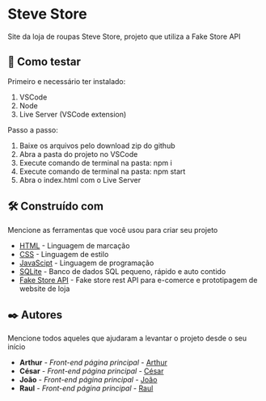 # Steve Store

Site da loja de roupas Steve Store, projeto que utiliza a Fake Store API

## 📜 Como testar

Primeiro e necessário ter instalado:
  1. VSCode
  2. Node
  3. Live Server (VSCode extension)

Passo a passo:
  1. Baixe os arquivos pelo download zip do github
  2. Abra a pasta do projeto no VSCode
  3. Execute comando de terminal na pasta: npm i
  4. Execute comando de terminal na pasta: npm start
  5. Abra o index.html com o Live Server

## 🛠️ Construído com

Mencione as ferramentas que você usou para criar seu projeto

* [HTML](https://developer.mozilla.org/pt-BR/docs/Web/HTML) - Linguagem de marcação
* [CSS](https://developer.mozilla.org/pt-BR/docs/Web/CSS) - Linguagem de estilo
* [JavaScipt](https://www.javascript.com/) - Linguagem de programação
* [SQLite](https://sqlite.org/) - Banco de dados SQL pequeno, rápido e auto contido
* [Fake Store API](https://fakestoreapi.com/) - Fake store rest API para e-comerce e prototipagem de website de loja

## ✒️ Autores

Mencione todos aqueles que ajudaram a levantar o projeto desde o seu início

* **Arthur** - *Front-end página principal* - [Arthur](https://github.com/aarthx)
* **César** - *Front-end página principal* - [César](https://github.com/CesarLucasSB)
* **João** - *Front-end página principal* - [João](https://github.com/PvmLucas)
* **Raul** - *Front-end página principal* - [Raul](https://github.com/Raulzaozinho)

